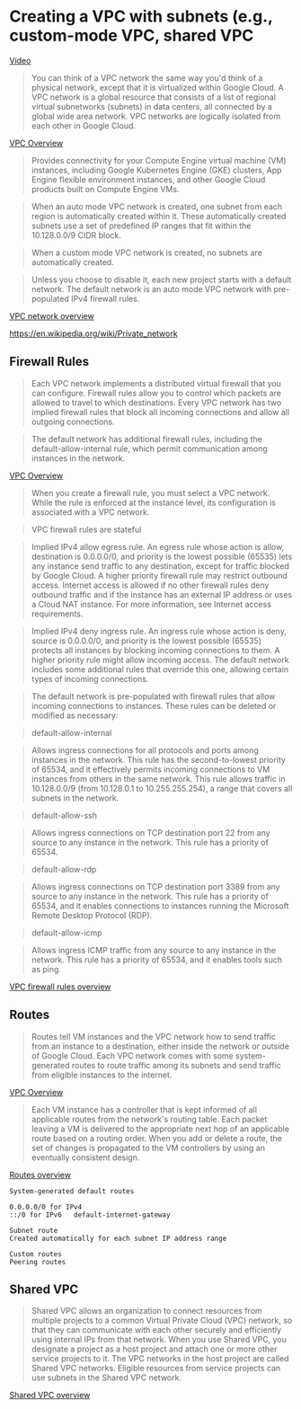 # Creating a VPC with subnets (e.g., custom-mode VPC, shared VPC

[Video](https://youtu.be/dHrkMVN6pfk)

> You can think of a VPC network the same way you'd think of a physical network, except that it is virtualized within Google Cloud. A VPC network is a global resource that consists of a list of regional virtual subnetworks (subnets) in data centers, all connected by a global wide area network. VPC networks are logically isolated from each other in Google Cloud.

[VPC Overview](https://cloud.google.com/vpc/docs/overview)

> Provides connectivity for your Compute Engine virtual machine (VM) instances, including Google Kubernetes Engine (GKE) clusters, App Engine flexible environment instances, and other Google Cloud products built on Compute Engine VMs.

> When an auto mode VPC network is created, one subnet from each region is automatically created within it. These automatically created subnets use a set of predefined IP ranges that fit within the 10.128.0.0/9 CIDR block. 

> When a custom mode VPC network is created, no subnets are automatically created. 

> Unless you choose to disable it, each new project starts with a default network. The default network is an auto mode VPC network with pre-populated IPv4 firewall rules. 

[VPC network overview](https://cloud.google.com/vpc/docs/vpc)

https://en.wikipedia.org/wiki/Private_network

## Firewall Rules

> Each VPC network implements a distributed virtual firewall that you can configure. Firewall rules allow you to control which packets are allowed to travel to which destinations. Every VPC network has two implied firewall rules that block all incoming connections and allow all outgoing connections.

> The default network has additional firewall rules, including the default-allow-internal rule, which permit communication among instances in the network.

[VPC Overview](https://cloud.google.com/vpc/docs/overview)

> When you create a firewall rule, you must select a VPC network. While the rule is enforced at the instance level, its configuration is associated with a VPC network.

> VPC firewall rules are stateful

> Implied IPv4 allow egress rule. An egress rule whose action is allow, destination is 0.0.0.0/0, and priority is the lowest possible (65535) lets any instance send traffic to any destination, except for traffic blocked by Google Cloud. A higher priority firewall rule may restrict outbound access. Internet access is allowed if no other firewall rules deny outbound traffic and if the instance has an external IP address or uses a Cloud NAT instance. For more information, see Internet access requirements.

> Implied IPv4 deny ingress rule. An ingress rule whose action is deny, source is 0.0.0.0/0, and priority is the lowest possible (65535) protects all instances by blocking incoming connections to them. A higher priority rule might allow incoming access. The default network includes some additional rules that override this one, allowing certain types of incoming connections.

> The default network is pre-populated with firewall rules that allow incoming connections to instances. These rules can be deleted or modified as necessary:

> default-allow-internal

> Allows ingress connections for all protocols and ports among instances in the network. This rule has the second-to-lowest priority of 65534, and it effectively permits incoming connections to VM instances from others in the same network. This rule allows traffic in 10.128.0.0/9 (from 10.128.0.1 to 10.255.255.254), a range that covers all subnets in the network.

> default-allow-ssh

> Allows ingress connections on TCP destination port 22 from any source to any instance in the network. This rule has a priority of 65534.

> default-allow-rdp

> Allows ingress connections on TCP destination port 3389 from any source to any instance in the network. This rule has a priority of 65534, and it enables connections to instances running the Microsoft Remote Desktop Protocol (RDP).

> default-allow-icmp

> Allows ingress ICMP traffic from any source to any instance in the network. This rule has a priority of 65534, and it enables tools such as ping.

[VPC firewall rules overview](https://cloud.google.com/vpc/docs/firewalls)

## Routes

> Routes tell VM instances and the VPC network how to send traffic from an instance to a destination, either inside the network or outside of Google Cloud. Each VPC network comes with some system-generated routes to route traffic among its subnets and send traffic from eligible instances to the internet.

[VPC Overview](https://cloud.google.com/vpc/docs/overview)

> Each VM instance has a controller that is kept informed of all applicable routes from the network's routing table. Each packet leaving a VM is delivered to the appropriate next hop of an applicable route based on a routing order. When you add or delete a route, the set of changes is propagated to the VM controllers by using an eventually consistent design.

[Routes overview](https://cloud.google.com/vpc/docs/routes)

```
System-generated default routes

0.0.0.0/0 for IPv4
::/0 for IPv6	default-internet-gateway

Subnet route
Created automatically for each subnet IP address range

Custom routes
Peering routes
```

## Shared VPC

> Shared VPC allows an organization to connect resources from multiple projects to a common Virtual Private Cloud (VPC) network, so that they can communicate with each other securely and efficiently using internal IPs from that network. When you use Shared VPC, you designate a project as a host project and attach one or more other service projects to it. The VPC networks in the host project are called Shared VPC networks. Eligible resources from service projects can use subnets in the Shared VPC network.

[Shared VPC overview](https://cloud.google.com/vpc/docs/shared-vpc)

